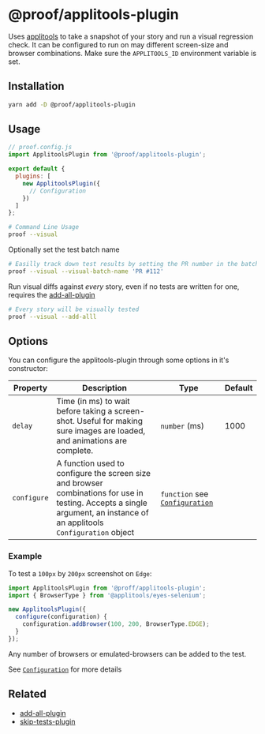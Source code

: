 # @proof/applitools-plugin

Uses [applitools](https://applitools.com/) to take a snapshot of your story and run a visual regression check.
It can be configured to run on may different screen-size and browser combinations.
Make sure the `APPLITOOLS_ID` environment variable is set.

## Installation

```bash
yarn add -D @proof/applitools-plugin
```

## Usage

```javascript
// proof.config.js
import ApplitoolsPlugin from '@proof/applitools-plugin';

export default {
  plugins: [
    new ApplitoolsPlugin({
      // Configuration
    })
  ]
};
```

```bash
# Command Line Usage
proof --visual
```

Optionally set the test batch name

```bash
# Easilly track down test results by setting the PR number in the batch-name
proof --visual --visual-batch-name 'PR #112'
```

Run visual diffs against _every_ story, even if no tests are written for one, requires the [add-all-plugin](./add-all)

```bash
# Every story will be visually tested
proof --visual --add-alll
```

## Options

You can configure the applitools-plugin through some options in it's constructor:

| Property    | Description                                                                                                                                                              | Type                                                                                                                               | Default |
| ----------- | ------------------------------------------------------------------------------------------------------------------------------------------------------------------------ | ---------------------------------------------------------------------------------------------------------------------------------- | ------- |
| `delay`     | Time (in ms) to wait before taking a screen-shot. Useful for making sure images are loaded, and animations are complete.                                                 | `number` (ms)                                                                                                                      | 1000    |
| `configure` | A function used to configure the screen size and browser combinations for use in testing. Accepts a single argument, an instance of an applitools `Configuration` object | `function` see [`Configuration`](https://applitools.com/docs/api/eyes-sdk/index-gen/class-configuration-selenium4-javascript.html) |         |

### Example

To test a `100px` by `200px` screenshot on `Edge`:

```javascript
import ApplitoolsPlugin from '@proff/applitools-plugin';
import { BrowserType } from '@applitools/eyes-selenium';

new ApplitoolsPlugin({
  configure(configuration) {
    configuration.addBrowser(100, 200, BrowserType.EDGE);
  }
});
```

Any number of browsers or emulated-browsers can be added to the test.

See [`Configuration`](https://applitools.com/docs/api/eyes-sdk/index-gen/class-configuration-selenium4-javascript.html) for more details

## Related

- [add-all-plugin](./add-all)
- [skip-tests-plugin](./skip-tests)
